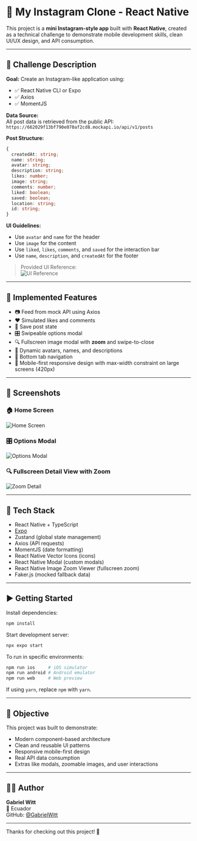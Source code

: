 # 📸 My Instagram Clone - React Native

This project is a **mini Instagram-style app** built with **React Native**, created as a technical challenge to demonstrate mobile development skills, clean UI/UX design, and API consumption.

---

## 🧪 Challenge Description

**Goal:** Create an Instagram-like application using:

- ✅ React Native CLI or Expo  
- ✅ Axios  
- ✅ MomentJS  

**Data Source:**  
All post data is retrieved from the public API:  
`https://662029f13bf790e070af2cd8.mockapi.io/api/v1/posts`

**Post Structure:**

```ts
{
  createdAt: string;
  name: string;
  avatar: string;
  description: string;
  likes: number;
  image: string;
  comments: number;
  liked: boolean;
  saved: boolean;
  location: string;
  id: string;
}
```

**UI Guidelines:**  
- Use `avatar` and `name` for the header  
- Use `image` for the content  
- Use `liked`, `likes`, `comments`, and `saved` for the interaction bar  
- Use `name`, `description`, and `createdAt` for the footer  

> Provided UI Reference:  
![UI Reference](https://prod-files-secure.s3.us-west-2.amazonaws.com/ca8df75b-58b1-470b-9c42-e9cf8f81b556/6c2bef56-bd77-4555-bc4e-a97046d389d2/Untitled.png)

---

## 🚀 Implemented Features

- 📷 Feed from mock API using Axios  
- ❤️ Simulated likes and comments  
- 💾 Save post state  
- 🎛 Swipeable options modal  
- 🔍 Fullscreen image modal with **zoom** and swipe-to-close  
- 👤 Dynamic avatars, names, and descriptions  
- 🧭 Bottom tab navigation  
- 📱 Mobile-first responsive design with max-width constraint on large screens (420px)  

---

## 📸 Screenshots

### 🏠 Home Screen  
![Home Screen](./assets/screenshots/HomeScreen.png)

### 🎛 Options Modal  
![Options Modal](./assets/screenshots/OptionModal.png)

### 🔍 Fullscreen Detail View with Zoom  
![Zoom Detail](./assets/screenshots/ZoomDetail.png)

---

## 🧰 Tech Stack

- React Native + TypeScript  
- [Expo](https://expo.dev/)  
- Zustand (global state management)  
- Axios (API requests)  
- MomentJS (date formatting)  
- React Native Vector Icons (icons)  
- React Native Modal (custom modals)  
- React Native Image Zoom Viewer (fullscreen zoom)  
- Faker.js (mocked fallback data)  

---

## ▶️ Getting Started

Install dependencies:

```bash
npm install
```

Start development server:

```bash
npx expo start
```

To run in specific environments:

```bash
npm run ios     # iOS simulator
npm run android # Android emulator
npm run web     # Web preview
```

If using `yarn`, replace `npm` with `yarn`.

---

## 🎯 Objective

This project was built to demonstrate:

- Modern component-based architecture  
- Clean and reusable UI patterns  
- Responsive mobile-first design  
- Real API data consumption  
- Extras like modals, zoomable images, and user interactions  

---

## 👨‍💻 Author

**Gabriel Witt**  
📍 Ecuador  
GitHub: [@GabrielWitt](https://github.com/GabrielWitt)

---

Thanks for checking out this project! 🚀
